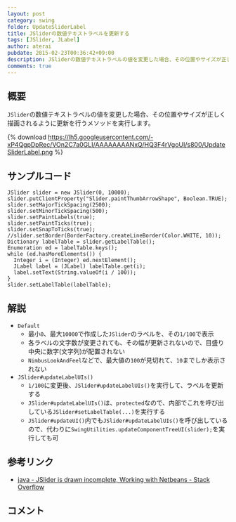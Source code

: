 ```yaml
---
layout: post
category: swing
folder: UpdateSliderLabel
title: JSliderの数値テキストラベルを更新する
tags: [JSlider, JLabel]
author: aterai
pubdate: 2015-02-23T00:36:42+09:00
description: JSliderの数値テキストラベルの値を変更した場合、その位置やサイズが正しく描画されるように更新を行うメソッドを実行します。
comments: true
---
```

## 概要
`JSlider`の数値テキストラベルの値を変更した場合、その位置やサイズが正しく描画されるように更新を行うメソッドを実行します。

{% download https://lh5.googleusercontent.com/-xP4QgpDpRec/VOn2C7a0GLI/AAAAAAAANxQ/HQ3F4rVgoUI/s800/UpdateSliderLabel.png %}

## サンプルコード
<pre class="prettyprint"><code>JSlider slider = new JSlider(0, 10000);
slider.putClientProperty("Slider.paintThumbArrowShape", Boolean.TRUE);
slider.setMajorTickSpacing(2500);
slider.setMinorTickSpacing(500);
slider.setPaintLabels(true);
slider.setPaintTicks(true);
slider.setSnapToTicks(true);
//slider.setBorder(BorderFactory.createLineBorder(Color.WHITE, 10));
Dictionary labelTable = slider.getLabelTable();
Enumeration ed = labelTable.keys();
while (ed.hasMoreElements()) {
  Integer i = (Integer) ed.nextElement();
  JLabel label = (JLabel) labelTable.get(i);
  label.setText(String.valueOf(i / 100));
}
slider.setLabelTable(labelTable);
</code></pre>

## 解説
- `Default`
    - 最小`0`、最大`10000`で作成した`JSlider`のラベルを、その`1/100`で表示
    - 各ラベルの文字数が変更されても、その幅が更新されないので、目盛り中央に数字(文字列)が配置されない
    - `NimbusLookAndFeel`などで、最大値の`100`が見切れて、`10`までしか表示されない
- `JSlider#updateLabelUIs()`
    - `1/100`に変更後、`JSlider#updateLabelUIs()`を実行して、ラベルを更新する
    - `JSlider#updateLabelUIs()`は、`protected`なので、内部でこれを呼び出している`JSlider#setLabelTable(...)`を実行する
    - `JSlider#updateUI()`内でも`JSlider#updateLabelUIs()`を呼び出しているので、代わりに`SwingUtilities.updateComponentTreeUI(slider);`を実行しても可

<!-- dummy comment line for breaking list -->

## 参考リンク
- [java - JSlider is drawn incomplete, Working with Netbeans - Stack Overflow](http://stackoverflow.com/questions/28491041/jslider-is-drawn-incomplete-working-with-netbeans)

<!-- dummy comment line for breaking list -->

## コメント
